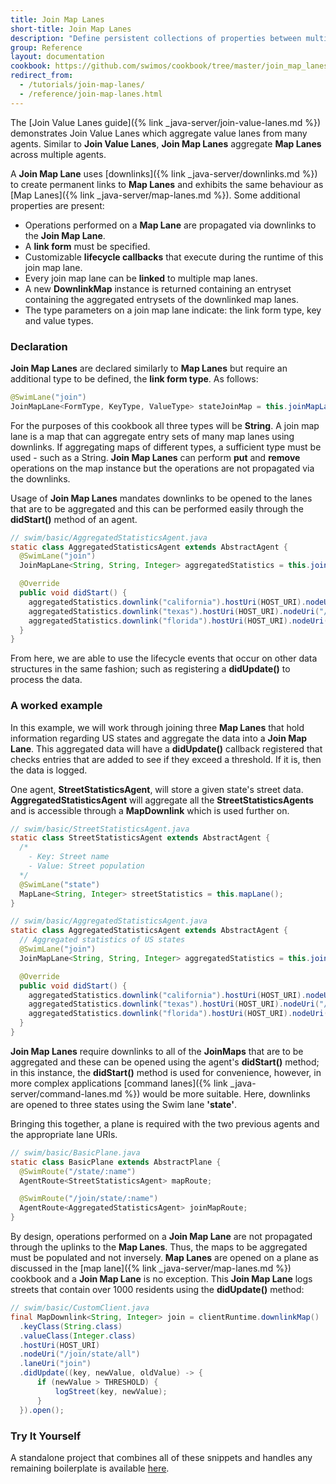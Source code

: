 ```yaml
---
title: Join Map Lanes
short-title: Join Map Lanes
description: "Define persistent collections of properties between multiple Web Agents, and consistently stream real-time updates."
group: Reference
layout: documentation
cookbook: https://github.com/swimos/cookbook/tree/master/join_map_lanes
redirect_from:
  - /tutorials/join-map-lanes/
  - /reference/join-map-lanes.html
---
```


The [Join Value Lanes guide]({% link _java-server/join-value-lanes.md %}) demonstrates Join Value Lanes which aggregate value lanes from many agents. Similar to **Join Value Lanes**, **Join Map Lanes** aggregate **Map Lanes** across multiple agents.

A **Join Map Lane** uses [downlinks]({% link _java-server/downlinks.md %}) to create permanent links to **Map Lanes** and exhibits the same behaviour as [Map Lanes]({% link _java-server/map-lanes.md %}). Some additional properties are present:

- Operations performed on a **Map Lane** are propagated via downlinks to the **Join Map Lane**.
- A **link form** must be specified.
- Customizable **lifecycle callbacks** that execute during the runtime of this join map lane.
- Every join map lane can be **linked** to multiple map lanes.
- A new **DownlinkMap** instance is returned containing an entryset containing the aggregated entrysets of the downlinked map lanes.
- The type parameters on a join map lane indicate: the link form type, key and value types.

### Declaration

**Join Map Lanes** are declared similarly to **Map Lanes** but require an additional type to be defined, the **link form type**. As follows:

```java
@SwimLane("join")
JoinMapLane<FormType, KeyType, ValueType> stateJoinMap = this.joinMapLane();
```

For the purposes of this cookbook all three types will be **String**. A join map lane is a map that can aggregate entry sets of many map lanes using downlinks. If aggregating maps of different types, a sufficient type must be used - such as a String. **Join Map Lanes** can perform **put** and **remove** operations on the map instance but the operations are not propagated via the downlinks.
    
Usage of **Join Map Lanes** mandates downlinks to be opened to the lanes that are to be aggregated and this can be performed easily through the **didStart()** method of an agent.

```java
// swim/basic/AggregatedStatisticsAgent.java
static class AggregatedStatisticsAgent extends AbstractAgent {
  @SwimLane("join")
  JoinMapLane<String, String, Integer> aggregatedStatistics = this.joinMapLane();

  @Override
  public void didStart() {
    aggregatedStatistics.downlink("california").hostUri(HOST_URI).nodeUri("/state/california").laneUri("state").open();
    aggregatedStatistics.downlink("texas").hostUri(HOST_URI).nodeUri("/state/texas").laneUri("state").open();
    aggregatedStatistics.downlink("florida").hostUri(HOST_URI).nodeUri("/state/florida").laneUri("state").open();
  }
}
```

From here, we are able to use the lifecycle events that occur on other data structures in the same fashion; such as registering a **didUpdate()** to process the data.

### A worked example

In this example, we will work through joining three **Map Lanes** that hold information regarding US states and aggregate the data into a **Join Map Lane**. This aggregated data will have a **didUpdate()** callback registered that checks entries that are added to see if they exceed a threshold. If it is, then the data is logged. 

One agent, **StreetStatisticsAgent**, will store a given state's street data. **AggregatedStatisticsAgent** will aggregate all the **StreetStatisticsAgents** and is accessible through a **MapDownlink** which is used further on.

```java
// swim/basic/StreetStatisticsAgent.java
static class StreetStatisticsAgent extends AbstractAgent {
  /*
    - Key: Street name
    - Value: Street population
  */
  @SwimLane("state")
  MapLane<String, Integer> streetStatistics = this.mapLane();
}

// swim/basic/AggregatedStatisticsAgent.java
static class AggregatedStatisticsAgent extends AbstractAgent {
  // Aggregated statistics of US states
  @SwimLane("join")
  JoinMapLane<String, String, Integer> aggregatedStatistics = this.joinMapLane();

  @Override
  public void didStart() {
    aggregatedStatistics.downlink("california").hostUri(HOST_URI).nodeUri("/state/california").laneUri("state").open();
    aggregatedStatistics.downlink("texas").hostUri(HOST_URI).nodeUri("/state/texas").laneUri("state").open();
    aggregatedStatistics.downlink("florida").hostUri(HOST_URI).nodeUri("/state/florida").laneUri("state").open();
  }
}
```

**Join Map Lanes** require downlinks to all of the **JoinMaps** that are to be aggregated and these can be opened using the agent's **didStart()** method; in this instance, the **didStart()** method is used for convenience, however, in more complex applications [command lanes]({% link _java-server/command-lanes.md %}) would be more suitable. Here, downlinks are opened to three states using the Swim lane **'state'**.

Bringing this together, a plane is required with the two previous agents and the appropriate lane URIs.

```java
// swim/basic/BasicPlane.java
static class BasicPlane extends AbstractPlane {
  @SwimRoute("/state/:name")
  AgentRoute<StreetStatisticsAgent> mapRoute;

  @SwimRoute("/join/state/:name")
  AgentRoute<AggregatedStatisticsAgent> joinMapRoute;
}
```

By design, operations performed on a **Join Map Lane** are not propagated through the uplinks to the **Map Lanes**. Thus, the maps to be aggregated must be populated and not inversely. **Map Lanes** are opened on a plane as discussed in the [map lane]({% link _java-server/map-lanes.md %}) cookbook and a **Join Map Lane** is no exception. This **Join Map Lane** logs streets that contain over 1000 residents using the **didUpdate()** method:

```java
// swim/basic/CustomClient.java
final MapDownlink<String, Integer> join = clientRuntime.downlinkMap()
  .keyClass(String.class)
  .valueClass(Integer.class)
  .hostUri(HOST_URI)
  .nodeUri("/join/state/all")
  .laneUri("join")
  .didUpdate((key, newValue, oldValue) -> {
      if (newValue > THRESHOLD) {
          logStreet(key, newValue);
      }
  }).open();
```

### Try It Yourself

A standalone project that combines all of these snippets and handles any remaining boilerplate is available [here](https://github.com/swimos/cookbook/tree/master/join_map_lanes).
